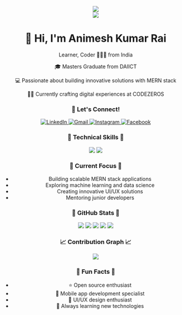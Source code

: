 <div align="center">
  <img src="https://github-readme-stats.vercel.app/api/top-langs/?username=AnimeshKumarRai&layout=compact&langs_count=16&theme=dracula&hide_border=true"/>
</div>

<div align="center">
  <a href="https://github.com/AnimeshKumarRai">
    <img src="https://readme-typing-svg.herokuapp.com/?lines=Hi+There!+👋;+I'm+Animesh+Kumar+Rai!;&center=true&size=40&duration=4000&pause=2000">
  </a>
</div>

<div align="center">
  <h1>👋 Hi, I'm Animesh Kumar Rai</h1>
  <p>Learner, Coder 🥷👨‍💻 from India</p>
  <p>🎓 Masters Graduate from DAIICT</p>
  <p>💻 Passionate about building innovative solutions with MERN stack</p>
  <p>🧑‍💼 Currently crafting digital experiences at CODEZEROS</p>
</div>

<div align="center">
  <h3>🌟 Let's Connect!</h3>
  <p>
    <a href="https://www.linkedin.com/in/animeshkrrai/" target="_blank">
      <img src="https://img.shields.io/badge/linkedin-%230077B5.svg?style=for-the-badge&logo=linkedin&logoColor=white" alt="LinkedIn"/>
    </a>
    <a href="mailto:animeshrai86@gmail.com" target="_blank">
      <img src="https://img.shields.io/badge/Gmail-D14836?style=for-the-badge&logo=gmail&logoColor=white" alt="Gmail"/>
    </a>
    <a href="https://www.instagram.com/animesh__rai/" target="_blank">
      <img src="https://img.shields.io/badge/-Instagram-red?style=for-the-badge&logo=Instagram&logoColor=white" alt="Instagram"/>
    </a>
    <a href="https://www.facebook.com/animeshrai86/" target="_blank">
      <img src="https://img.shields.io/badge/Facebook-%231877F2.svg?style=for-the-badge&logo=Facebook&logoColor=white" alt="Facebook"/>
    </a>
  </p>
</div>

<div align="center">
  <h3>🚀 Technical Skills 🚀</h3>
  <img src="https://skillicons.dev/icons?i=c,cpp,java,python,html,css,javascript,git,github,react,nodejs,flutter,dart,angular&perline=15"/>
  <img src="https://skillicons.dev/icons?i=blender,ae,ai,ps,linux,figma,xd,vscode&perline=15"/>
</div>

<div align="center">
  <h3>🎯 Current Focus 🎯</h3>
  <ul>
    <li>Building scalable MERN stack applications</li>
    <li>Exploring machine learning and data science</li>
    <li>Creating innovative UI/UX solutions</li>
    <li>Mentoring junior developers</li>
  </ul>
</div>

<div align="center">
  <h3>💫 GitHub Stats 💫</h3>
  <img src="https://github-readme-stats.vercel.app/api/top-langs/?username=AnimeshKumarRai&layout=compact&langs_count=16&theme=dracula&hide_border=true"/>
  <img src="https://github-readme-stats.vercel.app/api?username=AnimeshKumarRai&show_icons=true&theme=dracula&include_all_commits=true&count_private=true&hide=issues&hide_border=true"/>
  
  <!-- Streak Stats -->
  <img src="https://github-readme-streak-stats.herokuapp.com/?user=AnimeshKumarRai&theme=dracula&hide_border=true"/>
  
  <!-- Trophy Stats -->
  <img src="https://github-profile-trophy.vercel.app/?username=AnimeshKumarRai&theme=dracula&row=2&column=3&margin-w=15&margin-h=15"/>
  
  <!-- Activity Graph -->
  <img src="https://activity-graph.herokuapp.com/graph?username=AnimeshKumarRai&theme=react-dark&bg_color=20232a&hide_border=true"/>
</div>

<div align="center">
  <h3>📈 Contribution Graph 📈</h3>
  <img src="https://ghchart.rsth.net/AnimeshKumarRai"/>
</div>

<div align="center">
  <h3>🎯 Fun Facts 🎯</h3>
  <ul>
    <li>⭐ Open source enthusiast</li>
    <li>📱 Mobile app development specialist</li>
    <li>🎨 UI/UX design enthusiast</li>
    <li>🌟 Always learning new technologies</li>
  </ul>
</div>
